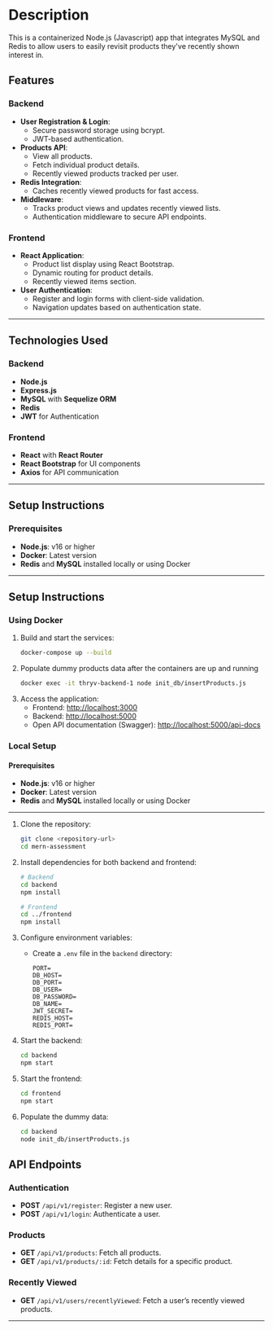 # Description

This is a containerized Node.js (Javascript) app that integrates MySQL and Redis to allow users to easily revisit products they've recently shown interest in.

## **Features**

### Backend
- **User Registration & Login**:
  - Secure password storage using bcrypt.
  - JWT-based authentication.
- **Products API**:
  - View all products.
  - Fetch individual product details.
  - Recently viewed products tracked per user.
- **Redis Integration**:
  - Caches recently viewed products for fast access.
- **Middleware**:
  - Tracks product views and updates recently viewed lists.
  - Authentication middleware to secure API endpoints.

### Frontend
- **React Application**:
  - Product list display using React Bootstrap.
  - Dynamic routing for product details.
  - Recently viewed items section.
- **User Authentication**:
  - Register and login forms with client-side validation.
  - Navigation updates based on authentication state.

---

## **Technologies Used**

### Backend
- **Node.js**
- **Express.js**
- **MySQL** with **Sequelize ORM**
- **Redis**
- **JWT** for Authentication

### Frontend
- **React** with **React Router**
- **React Bootstrap** for UI components
- **Axios** for API communication

---

## **Setup Instructions**

### Prerequisites
- **Node.js**: v16 or higher
- **Docker**: Latest version
- **Redis** and **MySQL** installed locally or using Docker

---


## **Setup Instructions**

### Using Docker

1. Build and start the services:
   ```bash
   docker-compose up --build
   ```
2. Populate dummy products data after the containers are up and running 
   ```bash
   docker exec -it thryv-backend-1 node init_db/insertProducts.js
   ```
3. Access the application:
   - Frontend: [http://localhost:3000](http://localhost:3000)
   - Backend: [http://localhost:5000](http://localhost:5000)
   - Open API documentation (Swagger): [http://localhost:5000/api-docs](http://localhost:5000/api-docs)



### Local Setup

#### Prerequisites
- **Node.js**: v16 or higher
- **Docker**: Latest version
- **Redis** and **MySQL** installed locally or using Docker

---


1. Clone the repository:
   ```bash
   git clone <repository-url>
   cd mern-assessment
   ```

2. Install dependencies for both backend and frontend:
   ```bash
   # Backend
   cd backend
   npm install

   # Frontend
   cd ../frontend
   npm install
   ```

3. Configure environment variables:
   - Create a `.env` file in the `backend` directory:
     ```env
     PORT=
     DB_HOST=
     DB_PORT=
     DB_USER=
     DB_PASSWORD=
     DB_NAME=
     JWT_SECRET=
     REDIS_HOST=
     REDIS_PORT=
     ```

4. Start the backend:
   ```bash
   cd backend
   npm start
   ```

5. Start the frontend:
   ```bash
   cd frontend
   npm start
   ```

6. Populate the dummy data: 
    ```bash
    cd backend 
    node init_db/insertProducts.js
    ```
   
## **API Endpoints**

### Authentication
- **POST** `/api/v1/register`: Register a new user.
- **POST** `/api/v1/login`: Authenticate a user.

### Products
- **GET** `/api/v1/products`: Fetch all products.
- **GET** `/api/v1/products/:id`: Fetch details for a specific product.

### Recently Viewed
- **GET** `/api/v1/users/recentlyViewed`: Fetch a user’s recently viewed products.

---